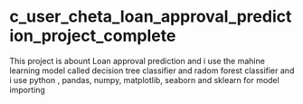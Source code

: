 # c_user_cheta_loan_approval_prediction_project_complete
This project is abount Loan approval prediction and i use the mahine learning model called decision tree classifier and radom forest classifier and i use python , pandas, numpy, matplotlib, seaborn and sklearn for model importing 
